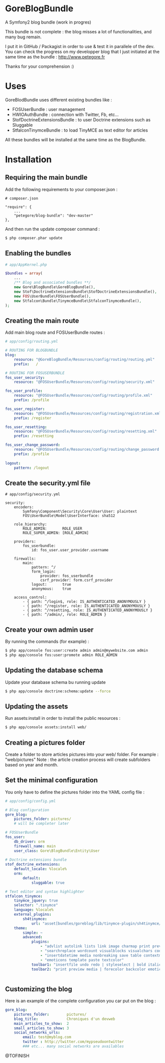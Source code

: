 GoreBlogBundle
==============


A Symfony2 blog bundle (work in progres)

This bundle is not complete : the blog misses a lot of functionalities, and many bug remain.

I put it in GitHub / Packagist in order to use & test it in parallele of the dev.
You can check the progress on my developper blog that I just initiated at the same time as the bundle : http://www.petegore.fr

Thanks for your comprehension :)



# Uses
GoreBlodBundle uses different existing bundles like : 
* FOSUserBundle : user management
* HWIOAuthBundle : connection with Twitter, Fb, etc...
* StofDoctrineExtensionsBundle : to user Doctrine extensions such as Sluggable
* StfalconTinymceBundle : to load TinyMCE as text editor for articles

All these bundles will be installed at the same time as the BlogBundle.


# Installation

## Requiring the main bundle
Add the following requirements to your composer.json :

```
# composer.json

"require": {
    ...
    "petegore/blog-bundle": "dev-master"
},
```

And then run the update composer command :
``` bash
$ php composer.phar update
```



## Enabling the bundles

``` php
# app/AppKernel.php

$bundles = array(
    ...
    /** Blog and associated bundles **/
    new Gore\BlogBundle\GoreBlogBundle(),
    new Stof\DoctrineExtensionsBundle\StofDoctrineExtensionsBundle(),
    new FOS\UserBundle\FOSUserBundle(),
    new Stfalcon\Bundle\TinymceBundle\StfalconTinymceBundle(),
);
```



## Creating the main route
Add main blog route and FOSUserBundle routes : 

``` yaml
# app/config/routing.yml

# ROUTING FOR BLOGBUNDLE
blog:
    resource: "@GoreBlogBundle/Resources/config/routing/routing.yml"
    prefix:   /

# ROUTING FOR FOSUSERBUNDLE
fos_user_security:
    resource: "@FOSUserBundle/Resources/config/routing/security.xml"

fos_user_profile:
    resource: "@FOSUserBundle/Resources/config/routing/profile.xml"
    prefix: /profile

fos_user_register:
    resource: "@FOSUserBundle/Resources/config/routing/registration.xml"
    prefix: /register

fos_user_resetting:
    resource: "@FOSUserBundle/Resources/config/routing/resetting.xml"
    prefix: /resetting

fos_user_change_password:
    resource: "@FOSUserBundle/Resources/config/routing/change_password.xml"
    prefix: /profile
    
logout:
    pattern: /logout
```



## Create the security.yml file
```
# app/config/security.yml

security:
    encoders:
        Symfony\Component\Security\Core\User\User: plaintext
        FOS\UserBundle\Model\UserInterface: sha512

    role_hierarchy:
        ROLE_ADMIN:       ROLE_USER
        ROLE_SUPER_ADMIN: [ROLE_ADMIN]

    providers:
        fos_userbundle:
            id: fos_user.user_provider.username
            
    firewalls:
        main:
            pattern: ^/
            form_login:
                provider: fos_userbundle
                csrf_provider: form.csrf_provider
            logout:       true
            anonymous:    true

    access_control:
        - { path: ^/login$, role: IS_AUTHENTICATED_ANONYMOUSLY }
        - { path: ^/register, role: IS_AUTHENTICATED_ANONYMOUSLY }
        - { path: ^/resetting, role: IS_AUTHENTICATED_ANONYMOUSLY }
        - { path: ^/admin/, role: ROLE_ADMIN }
```



## Create your own admin user
By running the commands (for example) : 
``` bash
$ php app/console fos:user:create admin admin@mywebsite.com admin
$ php app/console fos:user:promote admin ROLE_ADMIN
```



## Updating the database schema
Update your database schema bu running update

``` bash
$ php app/console doctrine:schema:update --force
```



## Updating the assets
Run assets:install in order to install the public resources : 

``` bash
$ php app/console assets:install web/
```



## Creating a pictures folder
Create a folder to store articles pictures into your web/ folder.
For example : "web/pictures"
Note : the article creation process will create subfolders based on year and month.



## Set the minimal configuration
You only have to define the pictures folder into the YAML config file : 

``` yaml
# app/config/config.yml

# Blog configuration
gore_blog:
    pictures_folder: pictures/
    # will be completer later

# FOSUserBundle
fos_user:
    db_driver: orm
    firewall_name: main
    user_class: Gore\BlogBundle\Entity\User
    
# Doctrine extensions bundle
stof_doctrine_extensions:
    default_locale: %locale%
    orm:
        default:
            sluggable: true

# Text editor and syntax highlighter
stfalcon_tinymce:
    tinymce_jquery: true
    selector: ".tinymce"
    language: %locale%
    external_plugins:
        sh4tinymce:
            url: "asset[bundles/goreblog/lib/tinymce-plugin/sh4tinymce/plugin.js]"
    theme:
        simple: ~
        advanced:
            plugins:
                - "advlist autolink lists link image charmap print preview hr anchor pagebreak"
                - "searchreplace wordcount visualblocks visualchars code fullscreen"
                - "insertdatetime media nonbreaking save table contextmenu directionality"
                - "emoticons template paste textcolor"
            toolbar1: "insertfile undo redo | styleselect | bold italic | alignleft aligncenter alignright alignjustify | bullist numlist outdent indent | link image"
            toolbar2: "print preview media | forecolor backcolor emoticons | stfalcon | example"
            
```



## Customizing the blog
Here is an example of the complete configuration you car put on the blog : 

``` yaml
gore_blog:
    pictures_folder:        pictures/
    blog_title:             Chroniques d'un devweb
    main_articles_to_show:  2
    small_articles_to_show: 3
    social_networks_urls:
        email: test@myblog.com
        twitter : http://twitter.com/mypseudoontwitter
        ### etc... many social networks are availables
```

@TOFINISH
